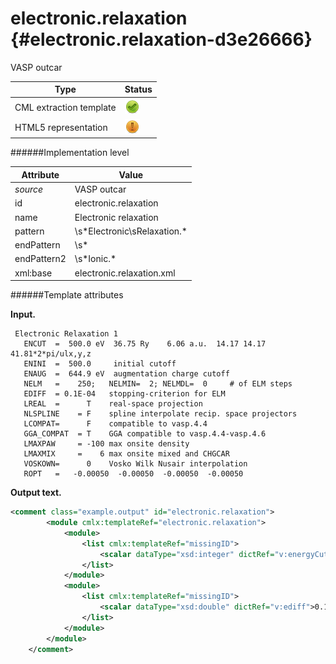 # electronic.relaxation {#electronic.relaxation-d3e26666}

VASP outcar

| Type                                                                                                                                                                                                  | Status                                                                                                                                                                                                |
|----|----|
| CML extraction template                                                                                                                                                                               | ![](/imgs/Total.png)                                                                                                                                                                                  |
| HTML5 representation                                                                                                                                                                                  | ![](/imgs/Partial.png)                                                                                                                                                                                |

######Implementation level

| Attribute                                                                                                                                                                                             | Value                                                                                                                                                                                                 |
|----|----|
| *source*                                                                                                                                                                                              | VASP outcar                                                                                                                                                                                           |
| id                                                                                                                                                                                                    | electronic.relaxation                                                                                                                                                                                 |
| name                                                                                                                                                                                                  | Electronic relaxation                                                                                                                                                                                 |
| pattern                                                                                                                                                                                               | \\s\*Electronic\\sRelaxation.\*                                                                                                                                                                       |
| endPattern                                                                                                                                                                                            | \\s\*                                                                                                                                                                                                 |
| endPattern2                                                                                                                                                                                           | \\s\*Ionic.\*                                                                                                                                                                                         |
| xml:base                                                                                                                                                                                              | electronic.relaxation.xml                                                                                                                                                                             |

######Template attributes

**Input.**

     Electronic Relaxation 1
       ENCUT  =  500.0 eV  36.75 Ry    6.06 a.u.  14.17 14.17 41.81*2*pi/ulx,y,z
       ENINI  =  500.0     initial cutoff
       ENAUG  =  644.9 eV  augmentation charge cutoff
       NELM   =    250;   NELMIN=  2; NELMDL=  0     # of ELM steps 
       EDIFF  = 0.1E-04   stopping-criterion for ELM
       LREAL  =      T    real-space projection
       NLSPLINE    = F    spline interpolate recip. space projectors
       LCOMPAT=      F    compatible to vasp.4.4
       GGA_COMPAT  = T    GGA compatible to vasp.4.4-vasp.4.6
       LMAXPAW     = -100 max onsite density
       LMAXMIX     =    6 max onsite mixed and CHGCAR
       VOSKOWN=      0    Vosko Wilk Nusair interpolation
       ROPT   =   -0.00050  -0.00050  -0.00050  -0.00050    
        
        

**Output text.**

```xml
<comment class="example.output" id="electronic.relaxation">   
        <module cmlx:templateRef="electronic.relaxation">        
            <module>
                <list cmlx:templateRef="missingID">
                    <scalar dataType="xsd:integer" dictRef="v:energyCutoff" units="nonsi:electronvolt">500</scalar>
                </list>
            </module>
            <module>
                <list cmlx:templateRef="missingID">
                    <scalar dataType="xsd:double" dictRef="v:ediff">0.1E-04</scalar>
                </list>
            </module>
        </module>         
    </comment>
```
